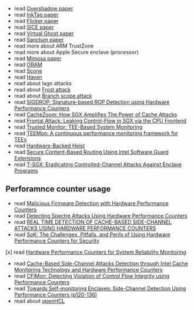 * read [Overshadow paper](../sources/overshadow.pdf)
* read [InkTag paper](../sources/inktag.pdf)
* read [Flicker paper](../sources/flicker.pdf)
* read [SICE paper](../sources/sice.pdf)
* read [Virtual Ghost paper](../sources/VirtualGhost-ASPLOS-2014.pdf)
* read [Sanctum paper](../sources/sec16_paper_costan_sanctum.pdf)
* read more about ARM TrustZone
* read more about Apple Secure enclave (processor)
* read [Mimosa paper](../sources/mimosa.pdf)
* read [ORAM](../sources/oram.pdf)
* read [Scone](../sources/osdi16-arnautov_scone.pdf)
* read [Haven](../sources/osdi14-paper-baumann.pdf)
* read about Iago attacks
* read about [Frost attack](../sources/frost_attack.pdf)
* read about [Branch scope attack](../sources/branchscope2018evtyushkin.pdf)
* read [SIGDROP: Signature-based ROP Detection using Hardware Performance Counters](../sources/1609.02667v1_sigdrop.pdf)
* read [CacheZoom: How SGX Amplifies The Power of Cache Attacks](../sources/1703.06986v2_cachezoom.pdf)
* read [Frontal Attack: Leaking Control-Flow in SGX via the CPU Frontend](../sources/frontalattack)
* read [Trusted Monitor: TEE-Based System Monitoring](../sources/Trusted_Monitor_TEE-Based_System_Monitoring.pdf)
* read [TEEMon: A continuous performance monitoring framework for TEEs](../sources/2012.06554v1_teemon.pdf)
* read [Hardware-Backed Heist](../sources/3319535_3354197_ecdsa_trustzone.pdf)
* read [Secure Content-Based Routing Using Intel Software Guard Extensions](../sources/2988336.2988346_content_based_routing_sgx.pdf)
* read [T-SGX: Eradicating Controlled-Channel Attacks Against Enclave Programs](../sources/ndss2017_07-2_Shih_paper_tsgx.pdf)

## Perforamnce counter usage
* read [Malicious Firmware Detection with Hardware Performance Counters](../sources/tmscs16_firmware_detect_hpc.pdf)
* read [Detecting Spectre Attacks Using Hardware Performance Counters](../sources/10338791_hpc_spectre.pdf)
* read [REAL TIME DETECTION OF CACHE-BASED SIDE-CHANNEL ATTACKS USING HARDWARE PERFORMANCE COUNTERS](../sources/MarcoChiapetta_10124219_ms_hpc_detect_side_channel_attacks.pdf)
* read [SoK: The Challenges, Pitfalls, and Perils of Using Hardware Performance Counters for Security](../sources/10094405_sok_hpc_for_security.pdf)

[x] read [Hardware Performance Counters for System Reliability Monitoring](../sources/hpc_for_reliability_monitoring.pdf)

* read [Cache-Based Side-Channel Attacks Detection through Intel Cache Monitoring Technology and Hardware Performance Counters](../sources/hpc_for_cache_siede_channel_detection.pdf)
* read [CFIMon: Detecting Violation of Control Flow Integrity using Performance Counters](../sources/cfimon-dsn12.pdf)
* read [Towards Self-monitoring Enclaves: Side-Channel Detection Using Performance Counters (p120-136)](../sources/secure_it_systems.pdf)
* read about [openHCL](https://openvmm.dev/user_guide/openhcl.html)